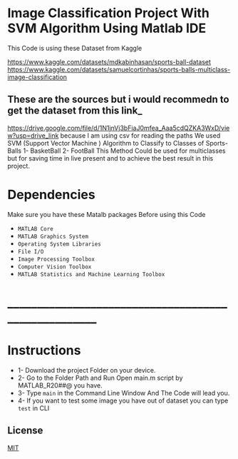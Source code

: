 

# Image Classification Project With SVM Algorithm Using Matlab IDE
This Code is using these Dataset from Kaggle

https://www.kaggle.com/datasets/mdkabinhasan/sports-ball-dataset
https://www.kaggle.com/datasets/samuelcortinhas/sports-balls-multiclass-image-classification
## These are the sources but i would recommedn to get the dataset from this link_
https://drive.google.com/file/d/1N1jnVj3bFiaJ0mfea_Aaa5cdQZKA3WxD/view?usp=drive_link
because I am using csv for reading the paths 
We used SVM (Support Vector Machine ) Algorithm to Classify to Classes of Sports-Balls 
1- BasketBall
2- FootBall
This Method Could be used for multiclasses but for saving time in live present and to achieve the best result in this project.

# Dependencies
Make sure you have these Matalb packages Before using this Code 
* `MATLAB Core`
* `MATLAB Graphics System`
* `Operating System Libraries`
* `File I/O` 
* `Image Processing Toolbox`
* `Computer Vision Toolbox`
* `MATLAB Statistics and Machine Learning Toolbox`

# ____________________________________________________
# Instructions 

- 1- Download the project Folder on your device.
- 2- Go to the Folder Path and Run Open main.m script by MATLAB_R20##@  you have.
- 3- Type ``main`` in the Command Line Window And The Code will lead you. 
- 4- If you want to test some image you have out of dataset you can type `test` in CLI 


## License

[MIT](https://choosealicense.com/licenses/mit/)

